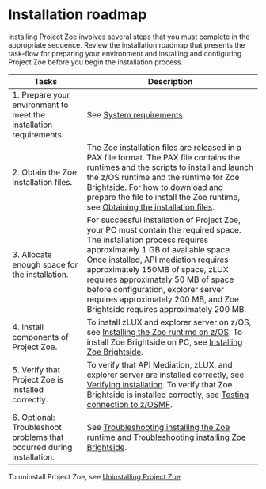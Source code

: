 # Installation roadmap

Installing Project Zoe involves several steps that you must complete in the appropriate sequence. Review the installation roadmap that presents the task-flow for preparing your environment and installing and configuring Project Zoe before you begin the installation process.

| Tasks | Description
| --- | ---
| 1. Prepare your environment to meet the installation requirements. | See [System requirements](planinstall.md).
| 2. Obtain the Zoe installation files. | The Zoe installation files are released in a PAX file format. The PAX file contains the runtimes and the scripts to install and launch the z/OS runtime and the runtime for Zoe Brightside.  For how to download and prepare the file to install the Zoe runtime, see [Obtaining the installation files](zoegettingstarted.md).
| 3. Allocate enough space for the installation. | For successful installation of Project Zoe, your PC must contain the required space. The installation process requires approximately 1 GB of available space. Once installed, API mediation requires approximately 150MB of space, zLUX requires approximately 50 MB of space before configuration, explorer server requires approximately 200 MB, and Zoe Brightside requires approximately 200 MB.
| 4. Install components of Project Zoe. | To install zLUX and explorer server on z/OS, see [Installing the Zoe runtime on z/OS](zoeinstall.md). To install Zoe Brightside on PC, see [Installing Zoe Brightside](cli-installcli.md).
| 5. Verify that Project Zoe is installed correctly. | To verify that API Mediation, zLUX, and explorer server are installed correctly, see [Verifying installation](verify.md). To verify that Zoe Brightside is installed correctly, see [Testing connection to z/OSMF](cli-validateInstallation.md).
| 6. Optional: Troubleshoot problems that occurred during installation. | See  [Troubleshooting installing the Zoe runtime](zoeinstalltroubleshoot.md) and [Troubleshooting installing Zoe Brightside](cli-troubleshootinginstallingcli.md).

To uninstall Project Zoe, see [Uninstalling Project Zoe](uninstall.md).

